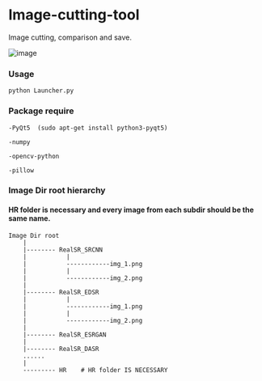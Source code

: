 # Image-cutting-tool
Image cutting, comparison and save.

![image]( https://github.com/DizzyYunxuan/Image-Cutting-Tool/blob/master/Demo.gif)

### Usage

```
python Launcher.py
```

### Package require
```
-PyQt5  (sudo apt-get install python3-pyqt5)

-numpy 

-opencv-python

-pillow
```
### Image Dir root hierarchy

#### HR folder is necessary and every image from each subdir should be the same name.

````
Image Dir root
    |
    |-------- RealSR_SRCNN
    |           |
    |           ------------img_1.png
    |           |
    |           ------------img_2.png
    |
    |-------- RealSR_EDSR
    |           |
    |           ------------img_1.png
    |           |
    |           ------------img_2.png
    |
    |-------- RealSR_ESRGAN
    |
    |-------- RealSR_DASR
    ......
    |
    --------- HR    # HR folder IS NECESSARY
````
